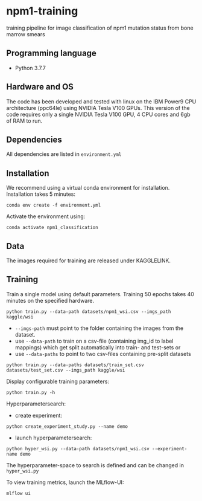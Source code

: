# npm1-training
training pipeline for image classification of npm1 mutation status from bone marrow smears

## Programming language
- Python 3.7.7

## Hardware and OS
The code has been developed and tested with linux on the IBM Power9 CPU architecture (ppc64le) using NVIDIA Tesla V100 GPUs.
This version of the code requires only a single NVIDIA Tesla V100 GPU, 4 CPU cores and 6gb of RAM to run.

## Dependencies
All dependencies are listed in `environment.yml`

## Installation
We recommend using a virtual conda environment for installation. Installation takes 5 minutes:
```
conda env create -f environment.yml
```
Activate the environment using:
```
conda activate npm1_classification
```

## Data
The images required for training are released under KAGGLELINK.

## Training
Train a single model using default parameters. Training 50 epochs takes 40 minutes on the specified hardware.
```
python train.py --data-path datasets/npm1_wsi.csv --imgs_path kaggle/wsi
```
- `--imgs-path` must point to the folder containing the images from the dataset.
- use `--data-path` to train on a csv-file (containing img_id to label mappings) which get split automatically into train- and test-sets or
- use `--data-paths` to point to two csv-files containing pre-split datasets
```
python train.py --data-paths datasets/train_set.csv datasets/test_set.csv --imgs_path kaggle/wsi
```
Display configurable training parameters:
```
python train.py -h
```

Hyperparametersearch:
- create experiment:
```
python create_experiment_study.py --name demo
```
- launch hyperparametersearch:
```
python hyper_wsi.py --data-path datasets/npm1_wsi.csv --experiment-name demo
```
The hyperparameter-space to search is defined and can be changed in `hyper_wsi.py`

To view training metrics, launch the MLflow-UI:
```
mlflow ui
```